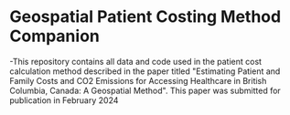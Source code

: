 # Geospatial Patient Costing Method Companion
-This repository contains all data and code used in the patient cost calculation method described in the paper titled "Estimating Patient and Family Costs and CO2 Emissions  for Accessing Healthcare in British Columbia, Canada: A Geospatial Method". This paper was submitted for publication in February 2024
